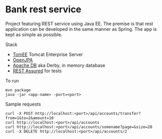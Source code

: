 # Bank rest service
Project featuring REST service using Java EE.
The premise is that rest application can be developed in the same manner as Spring.
The app is kept as simple as possible.

Stack
* [TomEE](http://tomee.apache.org/) Tomcat Enterprise Server
* [OpenJPA](http://openjpa.apache.org/)
* [Apache DB](https://db.apache.org) aka Derby, in memory database
* [REST Assured](http://rest-assured.io) for tests

To run
```
mvn package 
java -jar <app-name> -port=<port>
```



Sample requests
```
curl -X POST http://localhost:<port>/api/accounts/transfer?from=1&to=2&amount=10
curl http://localhost:<port>/api/accounts
curl http://localhost:<port>/api/accounts/somename?page=&size=20
curl -X DELETE http://localhost:<port>/api/accounts/2
```
